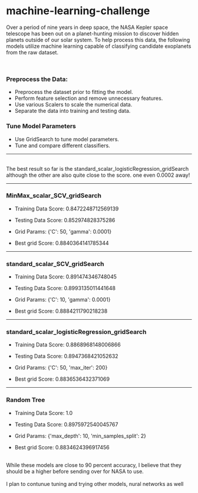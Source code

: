 # machine-learning-challenge

Over a period of nine years in deep space, the NASA Kepler space telescope has been out on a planet-hunting mission to discover hidden planets outside of our solar system.
To help process this data, the following models utilize machine learning capable of classifying candidate exoplanets from the raw dataset.

<br>

### Preprocess the Data: 

 * Preprocess the dataset prior to fitting the model.
 * Perform feature selection and remove unnecessary features.
 * Use various Scalers to scale the numerical data.
 * Separate the data into training and testing data.


### Tune Model Parameters

 * Use GridSearch to tune model parameters.
 * Tune and compare different classifiers.
 
 <hr>

<br>
The best result so far is the standard_scalar_logisticRegression_gridSearch although the other are also quite close to the score. one even 0.0002 away!

<hr>

### MinMax_scalar_SCV_gridSearch

 * Training Data Score: 0.8472248712569139
 * Testing Data Score: 0.852974828375286

 * Grid Params: {'C': 50, 'gamma': 0.0001}
 * Best grid Score: 0.8840364141785344

<hr>

### standard_scalar_SCV_gridSearch 

 * Training Data Score: 0.891474346748045	
 * Testing Data Score: 0.8993135011441648

 * Grid Params: {'C': 10, 'gamma': 0.0001}
 * Best grid Score: 0.8884211790218238

<hr>

### standard_scalar_logisticRegression_gridSearch

 * Training Data Score: 0.8868968148006866
 * Testing Data Score: 0.8947368421052632
 
 * Grid Params: {'C': 50, 'max_iter': 200}
 * Best grid Score: 0.8836536432371069

<hr>

### Random Tree

 * Training Data Score: 1.0
 * Testing Data Score: 0.8975972540045767
    
 * Grid Params: {'max_depth': 10, 'min_samples_split': 2}
 * Best grid Score: 0.8834624396917456

<br>
While these models are close to 90 percent accuracy, I believe that they should be a higher before sending over for NASA to use. 
<br><br>
I plan to contunue tuning and trying other models, nural networks as well
